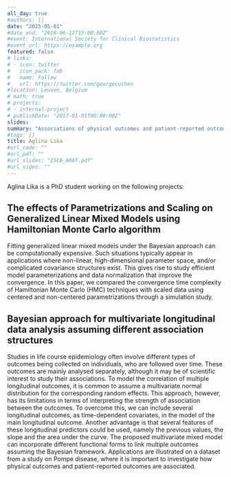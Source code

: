 ```yaml
---
all_day: true
#authors: []
date: "2025-05-01"
#date_end: "2018-06-12T15:00:00Z"
#event: International Society for Clinical Biostatistics
#event_url: https://example.org
featured: false
# links:
# - icon: twitter
#   icon_pack: fab
#   name: Follow
#   url: https://twitter.com/georgecushen
#location: Leuven, Belgium
# math: true
# projects:
# - internal-project
# publishDate: "2017-01-01T00:00:00Z"
slides: 
summary: "Associations of physical outcomes and patient-reported outcomes in adult patients with Pompe disease during enzyme replacement therapy" 
#tags: []
title: Aglina Lika
#url_code: ""
#url_pdf: ""
#url_slides: "ISCB_ARAT.pdf"
#url_video: ""
---
```


Aglina Lika is a PhD student working on the following projects:

## The effects of Parametrizations and Scaling on Generalized Linear Mixed Models using Hamiltonian Monte Carlo algorithm

Fitting generalized linear mixed models under the Bayesian approach can be computationally expensive. Such situations typically appear in applications where non-linear, high-dimensional parameter space, and/or complicated covariance structures exist. This gives rise to study efficient model parameterizations and data normalization that improve the convergence. In this paper, we compared the convergence time complexity of Hamiltonian Monte Carlo (HMC) techniques with scaled data using centered and non-centered parametrizations through a simulation study.

## Bayesian approach for multivariate longitudinal data analysis assuming different association structures

Studies in life course epidemiology often involve different types of outcomes being collected on individuals, who are followed over time. These outcomes are mainly analysed separately, although it may be of scientific interest to study their associations. To model the correlation of multiple longitudinal outcomes, it is common to assume a multivariate normal distribution for the corresponding random effects. This approach, however, has its limitations in terms of interpreting the strength of association between the outcomes. To overcome this, we can include several longitudinal outcomes, as time-dependent covariates, in the model of the main longitudinal outcome. Another advantage is that several features of these longitudinal predictors could be used, namely the previous values, the slope and the area under the curve. The proposed multivariate mixed model can incorporate different functional forms to link multiple outcomes assuming the Bayesian framework. Applications are illustrated on a dataset from a study on Pompe disease, where it is important to investigate how physical outcomes and patient-reported outcomes are associated.  